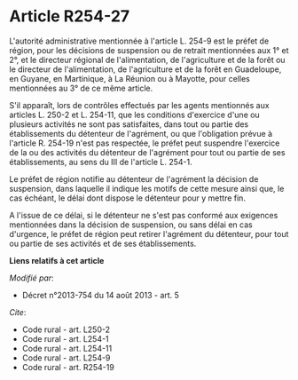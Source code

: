 # Article R254-27

L'autorité administrative mentionnée à l'article L. 254-9 est le préfet de région, pour les décisions de suspension ou de
retrait mentionnées aux 1° et 2°, et le directeur régional de l'alimentation, de l'agriculture et de la forêt ou le directeur
de l'alimentation, de l'agriculture et de la forêt en Guadeloupe, en Guyane, en Martinique, à La Réunion ou à Mayotte, pour
celles mentionnées au 3° de ce même article.

S'il apparaît, lors de contrôles effectués par les agents mentionnés aux articles L. 250-2 et L. 254-11, que les conditions
d'exercice d'une ou plusieurs activités ne sont pas satisfaites, dans tout ou partie des établissements du détenteur de
l'agrément, ou que l'obligation prévue à l'article R. 254-19 n'est pas respectée, le préfet peut suspendre l'exercice de la
ou des activités du détenteur de l'agrément pour tout ou partie de ses établissements, au sens du III de l'article L. 254-1.

Le préfet de région notifie au détenteur de l'agrément la décision de suspension, dans laquelle il indique les motifs de
cette mesure ainsi que, le cas échéant, le délai dont dispose le détenteur pour y mettre fin.

A l'issue de ce délai, si le détenteur ne s'est pas conformé aux exigences mentionnées dans la décision de suspension, ou
sans délai en cas d'urgence, le préfet de région peut retirer l'agrément du détenteur, pour tout ou partie de ses activités
et de ses établissements.

**Liens relatifs à cet article**

_Modifié par_:

  - Décret n°2013-754 du 14 août 2013 - art. 5

_Cite_:

  - Code rural - art. L250-2
  - Code rural - art. L254-1
  - Code rural - art. L254-11
  - Code rural - art. L254-9
  - Code rural - art. R254-19
